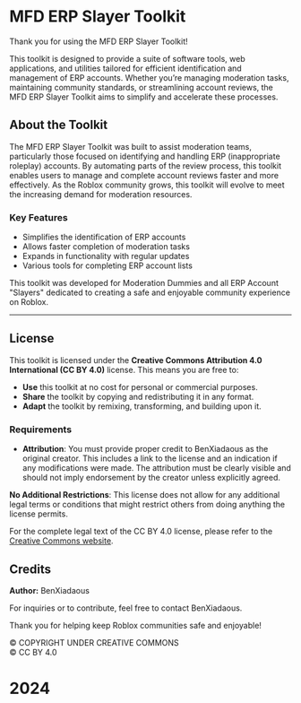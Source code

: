 # MFD ERP Slayer Toolkit

Thank you for using the MFD ERP Slayer Toolkit!

This toolkit is designed to provide a suite of software tools, web applications, and utilities tailored for efficient identification and management of ERP accounts. Whether you’re managing moderation tasks, maintaining community standards, or streamlining account reviews, the MFD ERP Slayer Toolkit aims to simplify and accelerate these processes.

## About the Toolkit

The MFD ERP Slayer Toolkit was built to assist moderation teams, particularly those focused on identifying and handling ERP (inappropriate roleplay) accounts. By automating parts of the review process, this toolkit enables users to manage and complete account reviews faster and more effectively. As the Roblox community grows, this toolkit will evolve to meet the increasing demand for moderation resources.

### Key Features
- Simplifies the identification of ERP accounts
- Allows faster completion of moderation tasks
- Expands in functionality with regular updates
- Various tools for completing ERP account lists

This toolkit was developed for Moderation Dummies and all ERP Account "Slayers" dedicated to creating a safe and enjoyable community experience on Roblox.

---

## License

This toolkit is licensed under the **Creative Commons Attribution 4.0 International (CC BY 4.0)** license. This means you are free to:

- **Use** this toolkit at no cost for personal or commercial purposes.
- **Share** the toolkit by copying and redistributing it in any format.
- **Adapt** the toolkit by remixing, transforming, and building upon it.

### Requirements
- **Attribution**: You must provide proper credit to BenXiadaous as the original creator. This includes a link to the license and an indication if any modifications were made. The attribution must be clearly visible and should not imply endorsement by the creator unless explicitly agreed.

**No Additional Restrictions**: This license does not allow for any additional legal terms or conditions that might restrict others from doing anything the license permits.

For the complete legal text of the CC BY 4.0 license, please refer to the [Creative Commons website](https://creativecommons.org/licenses/by/4.0/legalcode).

## Credits

**Author:** BenXiadaous

For inquiries or to contribute, feel free to contact BenXiadaous.

Thank you for helping keep Roblox communities safe and enjoyable!

© COPYRIGHT UNDER CREATIVE COMMONS  
© CC BY 4.0  
# 2024
